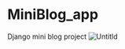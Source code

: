 # MiniBlog_app
Django mini blog  project
![Untitld](https://user-images.githubusercontent.com/91489846/145634719-72e87f2e-7322-48e9-ba92-772a877b8ae4.png)
